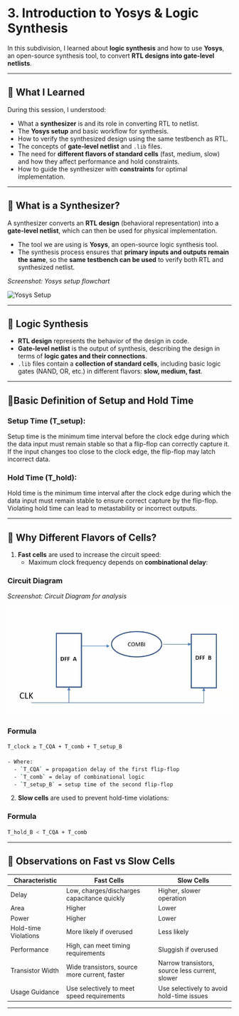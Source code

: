 # 3. Introduction to Yosys & Logic Synthesis

In this subdivision, I learned about **logic synthesis** and how to use **Yosys**, an open-source synthesis tool, to convert **RTL designs into gate-level netlists**.

---

## 🎯 What I Learned
During this session, I understood:  
- What a **synthesizer** is and its role in converting RTL to netlist.  
- The **Yosys setup** and basic workflow for synthesis.  
- How to verify the synthesized design using the same testbench as RTL.  
- The concepts of **gate-level netlist** and `.lib` files.  
- The need for **different flavors of standard cells** (fast, medium, slow) and how they affect performance and hold constraints.  
- How to guide the synthesizer with **constraints** for optimal implementation.

---

## 🔹 What is a Synthesizer?
A synthesizer converts an **RTL design** (behavioral representation) into a **gate-level netlist**, which can then be used for physical implementation.  

- The tool we are using is **Yosys**, an open-source logic synthesis tool.  
- The synthesis process ensures that **primary inputs and outputs remain the same**, so the **same testbench can be used** to verify both RTL and synthesized netlist.  

*Screenshot: Yosys setup flowchart*  

![Yosys Setup](./images/yosys_setup.png)

---

## 🔹 Logic Synthesis
- **RTL design** represents the behavior of the design in code.  
- **Gate-level netlist** is the output of synthesis, describing the design in terms of **logic gates and their connections**.  
- `.lib` files contain a **collection of standard cells**, including basic logic gates (NAND, OR, etc.) in different flavors: **slow, medium, fast**.

---
## 🔹Basic Definition of Setup and Hold Time 

### Setup Time (T_setup):
Setup time is the minimum time interval before the clock edge during which the data input must remain stable so that a flip-flop can correctly capture it. If the input changes too close to the clock edge, the flip-flop may latch incorrect data.

### Hold Time (T_hold):
Hold time is the minimum time interval after the clock edge during which the data input must remain stable to ensure correct capture by the flip-flop. Violating hold time can lead to metastability or incorrect outputs.

---

## 🔹 Why Different Flavors of Cells?
1. **Fast cells** are used to increase the circuit speed:
   - Maximum clock frequency depends on **combinational delay**:  

### Circuit Diagram

*Screenshot: Circuit Diagram for analysis*  

![circuit diagram](.Screenshots/circuit.png)

### Formula 
```bash 
T_clock ≥ T_CQA + T_comb + T_setup_B

- Where:  
  - `T_CQA` = propagation delay of the first flip-flop  
  - `T_comb` = delay of combinational logic  
  - `T_setup_B` = setup time of the second flip-flop  
```
2. **Slow cells** are used to prevent hold-time violations:

### Formula 
```bash 
T_hold_B < T_CQA + T_comb
```
---

## 🔹 Observations on Fast vs Slow Cells

| **Characteristic**          | **Fast Cells**                                   | **Slow Cells**                              |
|------------------------------|-------------------------------------------------|---------------------------------------------|
| Delay                        | Low, charges/discharges capacitance quickly    | Higher, slower operation                    |
| Area                         | Higher                                          | Lower                                       |
| Power                        | Higher                                          | Lower                                       |
| Hold-time Violations         | More likely if overused                         | Less likely                                 |
| Performance                  | High, can meet timing requirements             | Sluggish if overused                        |
| Transistor Width             | Wide transistors, source more current, faster | Narrow transistors, source less current, slower |
| Usage Guidance               | Use selectively to meet speed requirements     | Use selectively to avoid hold-time issues  |

---
